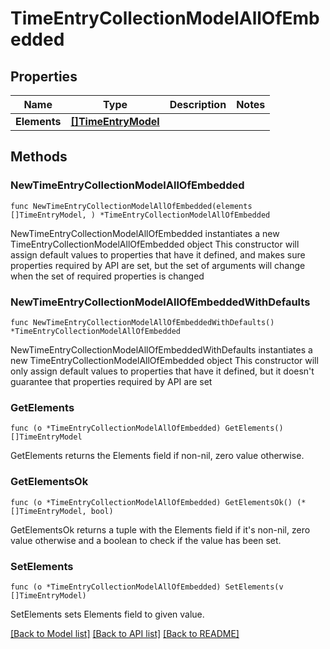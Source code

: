 # TimeEntryCollectionModelAllOfEmbedded

## Properties

Name | Type | Description | Notes
------------ | ------------- | ------------- | -------------
**Elements** | [**[]TimeEntryModel**](TimeEntryModel.md) |  | 

## Methods

### NewTimeEntryCollectionModelAllOfEmbedded

`func NewTimeEntryCollectionModelAllOfEmbedded(elements []TimeEntryModel, ) *TimeEntryCollectionModelAllOfEmbedded`

NewTimeEntryCollectionModelAllOfEmbedded instantiates a new TimeEntryCollectionModelAllOfEmbedded object
This constructor will assign default values to properties that have it defined,
and makes sure properties required by API are set, but the set of arguments
will change when the set of required properties is changed

### NewTimeEntryCollectionModelAllOfEmbeddedWithDefaults

`func NewTimeEntryCollectionModelAllOfEmbeddedWithDefaults() *TimeEntryCollectionModelAllOfEmbedded`

NewTimeEntryCollectionModelAllOfEmbeddedWithDefaults instantiates a new TimeEntryCollectionModelAllOfEmbedded object
This constructor will only assign default values to properties that have it defined,
but it doesn't guarantee that properties required by API are set

### GetElements

`func (o *TimeEntryCollectionModelAllOfEmbedded) GetElements() []TimeEntryModel`

GetElements returns the Elements field if non-nil, zero value otherwise.

### GetElementsOk

`func (o *TimeEntryCollectionModelAllOfEmbedded) GetElementsOk() (*[]TimeEntryModel, bool)`

GetElementsOk returns a tuple with the Elements field if it's non-nil, zero value otherwise
and a boolean to check if the value has been set.

### SetElements

`func (o *TimeEntryCollectionModelAllOfEmbedded) SetElements(v []TimeEntryModel)`

SetElements sets Elements field to given value.



[[Back to Model list]](../README.md#documentation-for-models) [[Back to API list]](../README.md#documentation-for-api-endpoints) [[Back to README]](../README.md)



